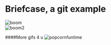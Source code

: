 # Briefcase, a git example

![boom](https://media.giphy.com/media/H6jVFw6KGRNmM/giphy.gif)  
![boom2](https://media.giphy.com/media/LrN9NbJNp9SWQ/giphy.gif)

####More gifs 4 u
![popcornfuntime](https://media.giphy.com/media/Htrxz6kRzRlQI/giphy.gif)
